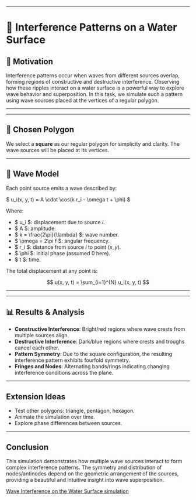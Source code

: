 
---

# 🌊 Interference Patterns on a Water Surface

## 📘 Motivation

Interference patterns occur when waves from different sources overlap, forming regions of constructive and destructive interference. Observing how these ripples interact on a water surface is a powerful way to explore wave behavior and superposition. In this task, we simulate such a pattern using wave sources placed at the vertices of a regular polygon.

---


---

## 🔺 Chosen Polygon

We select a **square** as our regular polygon for simplicity and clarity. The wave sources will be placed at its vertices.

---

## 📐 Wave Model

Each point source emits a wave described by:

$
u_i(x, y, t) = A \cdot \cos(k r_i - \omega t + \phi)
$

Where:
- $ u_i $: displacement due to source *i*.
- $ A $: amplitude.
- $ k = \frac{2\pi}{\lambda} $: wave number.
- $ \omega = 2\pi f $: angular frequency.
- $ r_i $: distance from source *i* to point $(x, y)$.
- $ \phi $: initial phase (assumed 0 here).
- $ t $: time.

The total displacement at any point is:

$$
u(x, y, t) = \sum_{i=1}^{N} u_i(x, y, t)
$$

---


---

## 📊 Results & Analysis

- **Constructive Interference**: Bright/red regions where wave crests from multiple sources align.
- **Destructive Interference**: Dark/blue regions where crests and troughs cancel each other.
- **Pattern Symmetry**: Due to the square configuration, the resulting interference pattern exhibits fourfold symmetry.
- **Fringes and Nodes**: Alternating bands/rings indicating changing interference conditions across the plane.

---

##  Extension Ideas

- Test other polygons: triangle, pentagon, hexagon.
- Animate the simulation over time.
- Explore phase differences between sources.

---

##  Conclusion

This simulation demonstrates how multiple wave sources interact to form complex interference patterns. The symmetry and distribution of nodes/antinodes depend on the geometric arrangement of the sources, providing a beautiful and intuitive insight into wave superposition.




[Wave Interference on the Water Surface simulation](waves.html)